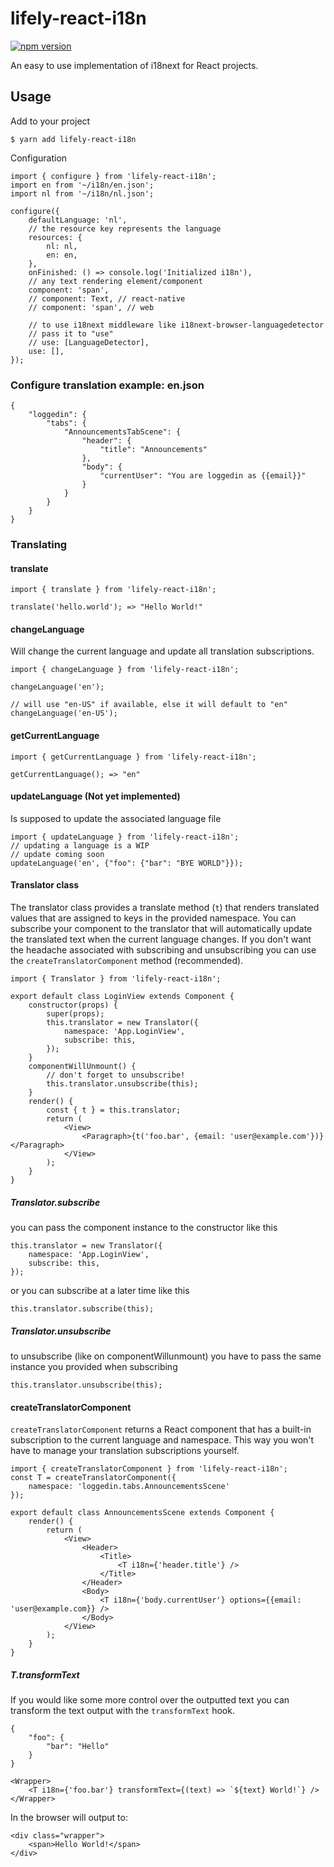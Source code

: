 # lifely-react-i18n
[![npm version](https://badge.fury.io/js/lifely-react-i18n.svg)](https://badge.fury.io/js/lifely-react-i18n)

An easy to use implementation of i18next for React projects.

## Usage
Add to your project
```
$ yarn add lifely-react-i18n
```
Configuration
```
import { configure } from 'lifely-react-i18n';
import en from '~/i18n/en.json';
import nl from '~/i18n/nl.json';

configure({
    defaultLanguage: 'nl',
    // the resource key represents the language
    resources: {
        nl: nl,
        en: en,
    },
    onFinished: () => console.log('Initialized i18n'),
    // any text rendering element/component
    component: 'span',
    // component: Text, // react-native
    // component: 'span', // web

    // to use i18next middleware like i18next-browser-languagedetector
    // pass it to "use"
    // use: [LanguageDetector],
    use: [],
});
```

### Configure translation example: en.json
```
{
    "loggedin": {
        "tabs": {
            "AnnouncementsTabScene": {
                "header": {
                    "title": "Announcements"
                },
                "body": {
                    "currentUser": "You are loggedin as {{email}}"
                }
            }
        }
    }
}
```

### Translating

#### translate
```
import { translate } from 'lifely-react-i18n';

translate('hello.world'); => "Hello World!"
```

#### changeLanguage
Will change the current language and update all translation subscriptions.
```
import { changeLanguage } from 'lifely-react-i18n';

changeLanguage('en');
```
```
// will use "en-US" if available, else it will default to "en"
changeLanguage('en-US'); 
```
#### getCurrentLanguage
```
import { getCurrentLanguage } from 'lifely-react-i18n';

getCurrentLanguage(); => "en"
```
#### updateLanguage (Not yet implemented)
Is supposed to update the associated language file
```
import { updateLanguage } from 'lifely-react-i18n';
// updating a language is a WIP
// update coming soon
updateLanguage('en', {"foo": {"bar": "BYE WORLD"}});
```

#### Translator class
The translator class provides a translate method (`t`) that renders translated values that are assigned to keys in the provided namespace. You can subscribe your component to the translator that will automatically update the translated text when the current language changes. If you don't want the headache associated with subscribing and unsubscribing you can use the `createTranslatorComponent` method (recommended).
```
import { Translator } from 'lifely-react-i18n';

export default class LoginView extends Component {
    constructor(props) {
        super(props);
        this.translator = new Translator({
            namespace: 'App.LoginView',
            subscribe: this,
        });
    }
    componentWillUnmount() {
        // don't forget to unsubscribe!
        this.translator.unsubscribe(this);
    }
    render() {
        const { t } = this.translator;
        return (
            <View>
                <Paragraph>{t('foo.bar', {email: 'user@example.com'})}</Paragraph>
            </View>
        );
    }
}
```

##### Translator.subscribe
you can pass the component instance to the constructor like this
```
this.translator = new Translator({
    namespace: 'App.LoginView',
    subscribe: this,
});
```
or you can subscribe at a later time like this
```
this.translator.subscribe(this);
```
##### Translator.unsubscribe
to unsubscribe (like on componentWillunmount) you have to pass the same instance you provided when subscribing
```
this.translator.unsubscribe(this);
```

#### createTranslatorComponent
`createTranslatorComponent` returns a React component that has a built-in subscription to the current language and namespace. This way you won't have to manage your translation subscriptions yourself.
```
import { createTranslatorComponent } from 'lifely-react-i18n';
const T = createTranslatorComponent({
    namespace: 'loggedin.tabs.AnnouncementsScene'
});

export default class AnnouncementsScene extends Component {
    render() {
        return (
            <View>
                <Header>
                    <Title>
                        <T i18n={'header.title'} />
                    </Title>
                </Header>
                <Body>
                    <T i18n={'body.currentUser'} options={{email: 'user@example.com}} />
                </Body>
            </View>
        );
    }
}
```
##### T.transformText
If you would like some more control over the outputted text you can transform the text output with the `transformText` hook.
```
{
    "foo": {
        "bar": "Hello"
    }
}
```
```
<Wrapper>
    <T i18n={'foo.bar'} transformText={(text) => `${text} World!`} />
</Wrapper>
```
In the browser will output to:
```
<div class="wrapper">
    <span>Hello World!</span>
</div>
```
